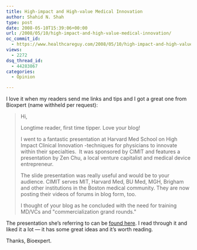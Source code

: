 ```yaml
---
title: High-impact and High-value Medical Innovation
author: Shahid N. Shah
type: post
date: 2008-05-10T15:39:06+00:00
url: /2008/05/10/high-impact-and-high-value-medical-innovation/
oc_commit_id:
  - https://www.healthcareguy.com/2008/05/10/high-impact-and-high-value-medical-innovation/1478770406
views:
  - 2272
dsq_thread_id:
  - 44283867
categories:
  - Opinion

---
```

I love it when my readers send me links and tips and I got a great one from Bioxpert (name withheld per request):

> Hi, 
> 
> Longtime reader, first time tipper. Love your blog! 
> 
> I went to a fantastic presentation at Harvard Med School on High Impact Clinical Innovation -techniques for physicians to innovate within their specialties.&#160; It was sponsored by CIMIT and features a presentation by Zen Chu, a local venture capitalist and medical device entrepreneur. 
> 
> The slide presentation was really useful and would be to your audience. CIMIT serves MIT, Harvard Med, BU Med, MGH, Brigham and other institutions in the Boston medical community. They are now posting their videos of forums in blog form, too. 
> 
> I thought of your blog as he concluded with the need for training MD/VCs and "commercialization grand rounds." 

The presentation she&#8217;s referring to can be <a href="http://www.cimit.org/pubs/cimit_highimpactmedinnovations.pdf" target="_blank">found here</a>. I read through it and liked it a lot &#8212; it has some great ideas and it&#8217;s worth reading.

Thanks, Bioexpert.
